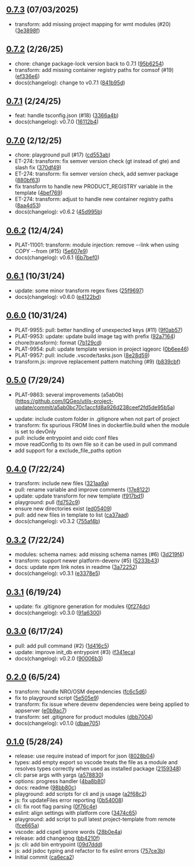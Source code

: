 ## [0.7.3](https://github.com/IQGeo/utils-project-update/compare/v0.7.2...v0.7.3) (07/03/2025)

- transform: add missing project mapping for wmt modules (#20) ([3e3898f](https://github.com/IQGeo/utils-project-update/commit/3e3898f5e2b809f791974ca439ed921920e1f4ae))

## [0.7.2](https://github.com/IQGeo/utils-project-update/compare/v0.7.1...v0.7.2) (2/26/25)

- chore: change package-lock version back to 0.7.1 ([95b6254](https://github.com/IQGeo/utils-project-update/commit/95b625492062ccb680e29a47ec7b8ff435072c40))
- transform: add missing container registry paths for comsof (#19) ([ef336e6](https://github.com/IQGeo/utils-project-update/commit/ef336e64286d2b8862e6d0962f7426fc76a4a8dd))
- docs(changelog): change to v0.7.1 ([841b95d](https://github.com/IQGeo/utils-project-update/commit/841b95d5d8bb519958fbd2430dfec6f938806d8b))

## [0.7.1](https://github.com/IQGeo/utils-project-update/compare/v0.7.0...v0.8.0) (2/24/25)

- feat: handle tsconfig.json (#18) ([3366a4b](https://github.com/IQGeo/utils-project-update/commit/3366a4b2c49f11ba2f9c23af816066b67fd5da5f))
- docs(changelog): v0.7.0 ([16112b4](https://github.com/IQGeo/utils-project-update/commit/16112b40d18c719d89b0569a05884962bb52c32c))

## [0.7.0](https://github.com/IQGeo/utils-project-update/compare/v0.6.2...v0.7.0) (2/12/25)

- chore: playground pull (#17) ([cd553ab](https://github.com/IQGeo/utils-project-update/commit/cd553ab2cf08f889c4045b062673af66c69985fc))
- ET-274: transform: fix semver version check (gt instead of gte) and slash fix ([370df49](https://github.com/IQGeo/utils-project-update/commit/370df49f8d41c7654628d4bb1f7920ee16abbfb2))
- ET-274: transform: fix semver version check, add semver package ([880bf63](https://github.com/IQGeo/utils-project-update/commit/880bf63a435f6b4c16faec76a6aba2294fc8fadb))
- fix transform to handle new PRODUCT_REGISTRY variable in the template ([4bef769](https://github.com/IQGeo/utils-project-update/commit/4bef7698919a5a9d94a77e4a35e2184f6bb78a98))
- ET-274: transform: adjust to handle new container registry paths ([8aa4d53](https://github.com/IQGeo/utils-project-update/commit/8aa4d53922501bc877756889cf167a69fc9ad0bf))
- docs(changelog): v0.6.2 ([45d995b](https://github.com/IQGeo/utils-project-update/commit/45d995b740312f6ffe7912180091d9f811b099e4))

## [0.6.2](https://github.com/IQGeo/utils-project-update/compare/v0.6.1...v0.6.2) (12/4/24)

- PLAT-11001: transform: module injection: remove --link when using COPY --from (#15) ([5e607e9](https://github.com/IQGeo/utils-project-update/commit/5e607e9fa6f1e04fc2b3de8233015c760bdfda7b))
- docs(changelog): v0.6.1 ([6b7bef0](https://github.com/IQGeo/utils-project-update/commit/6b7bef043538936c4ac15fc6390e2802a53d65b1))

## [0.6.1](https://github.com/IQGeo/utils-project-update/compare/v0.6.0...v0.6.1) (10/31/24)

- update: some minor transform regex fixes ([25f9697](https://github.com/IQGeo/utils-project-update/commit/25f96973f09dc1db8f5325fa36b323d39b387ef0))
- docs(changelog): v0.6.0 ([e4122bd](https://github.com/IQGeo/utils-project-update/commit/e4122bd4c11101bad23bae6f774ce81135647326))

## [0.6.0](https://github.com/IQGeo/utils-project-update/compare/v0.5.0...v0.6.0) (10/31/24)

- PLAT-9955: pull: better handling of unexpected keys (#11) ([9f0ab57](https://github.com/IQGeo/utils-project-update/commit/9f0ab5777783d029a78fdc4b83bc4e9c227e4ef3))
- PLAT-9953: update: update build image tag with prefix ([92a7164](https://github.com/IQGeo/utils-project-update/commit/92a71648ec2d3784a43dbe48ab7e7e119230f215))
- chore(transform): format ([7b129cd](https://github.com/IQGeo/utils-project-update/commit/7b129cdafe812cf6e9f338ad643678d290b6708a))
- PLAT-9954: pull: update template version in project iqgeorc ([0b6ee46](https://github.com/IQGeo/utils-project-update/commit/0b6ee462a266a5319f10619519c9c78d68822e06))
- PLAT-9957: pull: include .vscode/tasks.json ([8e28d59](https://github.com/IQGeo/utils-project-update/commit/8e28d595e5a27226158376653c3c17e68972c72e))
- transform.js: improve replacement pattern matching (#9) ([b839cbf](https://github.com/IQGeo/utils-project-update/commit/b839cbf869109ec57a42bb526a8dfa8538a5f394))

## [0.5.0](https://github.com/IQGeo/utils-project-update/compare/v0.4.0...v0.5.0) (7/29/24)

-   PLAT-9863: several improvements (a5ab0b)(https://github.com/IQGeo/utils-project-update/commit/a5ab0bc70c1accfd8a926d238ceef2fd5de95b5a)

*   update: include custom folder in .gitignore when not part of project
*   transform: fix spurious FROM lines in dockerfile.build
    when the module is set to devOnly
*   pull: include entrypoint and oidc conf files
*   move readConfig to its own file
    so it can be used in pull command
*   add support for a exclude_file_paths option

## [0.4.0](https://github.com/IQGeo/utils-project-update/compare/v0.3.2...v0.4.0) (7/22/24)

-   transform: include new files ([321aa9a](https://github.com/IQGeo/utils-project-update/commit/321aa9a6eb7a8279ab447335be86dbd5ffab2720))
-   pull: rename variable and improve comments ([17e8122](https://github.com/IQGeo/utils-project-update/commit/17e81224ca719cde8ff4051d0318bb828094f23a))
-   update: update transform for new template ([f917bd1](https://github.com/IQGeo/utils-project-update/commit/f917bd1b1ad747d63deb815cd929dd3861ea216d))
-   playground: pull ([fd752c9](https://github.com/IQGeo/utils-project-update/commit/fd752c9315ae3f26ef7bd6863c005583b6347c15))
-   ensure new directories exist ([ed05409](https://github.com/IQGeo/utils-project-update/commit/ed054092d1aebd74d123e8b6f892b374122a57eb))
-   pull: add new files in template to list ([ca37aad](https://github.com/IQGeo/utils-project-update/commit/ca37aadaecff9a263a278322312c2c07523d33ce))
-   docs(changelog): v0.3.2 ([755af4b](https://github.com/IQGeo/utils-project-update/commit/755af4bb89f9e789cd7ce6016c9c3bf3c53be39f))

## [0.3.2](https://github.com/IQGeo/utils-project-update/compare/v0.3.1...v0.3.2) (7/22/24)

-   modules: schema names: add missing schema names (#6) ([3d219f4](https://github.com/IQGeo/utils-project-update/commit/3d219f43108c63a9395bd4c78ca342e537a5e776))
-   transform: support newer platform-devenv (#5) ([5233b43](https://github.com/IQGeo/utils-project-update/commit/5233b43de3b76c8dc9ac0e03869cd64ec5e7c57f))
-   docs: update npm link notes in readme ([3a72252](https://github.com/IQGeo/utils-project-update/commit/3a7225286f44a7b0280bfefbf0f6138b267e7328))
-   docs(changelog): v0.3.1 ([e3378e5](https://github.com/IQGeo/utils-project-update/commit/e3378e5edff703596cdb616a40f1f32d6ed8a9c3))

## [0.3.1](https://github.com/IQGeo/utils-project-update/compare/v0.3.0...v0.3.1) (6/19/24)

-   update: fix .gitignore generation for modules ([0f274dc](https://github.com/IQGeo/utils-project-update/commit/0f274dccc41040c01c8e17c27c015fb22686aee2))
-   docs(changelog): v0.3.0 ([91a6300](https://github.com/IQGeo/utils-project-update/commit/91a63005de6acdc05acda07c66415324b0db53ee))

## [0.3.0](https://github.com/IQGeo/utils-project-update/compare/v0.2.0...v0.3.0) (6/17/24)

-   pull: add pull command (#2) ([1d416c5](https://github.com/IQGeo/utils-project-update/commit/1d416c55adbb07d09bc505cb220f34e3104d2bb8))
-   update: improve init_db entrypoint (#3) ([f341eca](https://github.com/IQGeo/utils-project-update/commit/f341ecabad4074d6d10c611c1f0ce4a1ffd2456e))
-   docs(changelog): v0.2.0 ([90006b3](https://github.com/IQGeo/utils-project-update/commit/90006b3262351cdbcf8917c3639e5a0d80d8113f))

## [0.2.0](https://github.com/IQGeo/utils-project-update/compare/v0.1.0...v0.2.0) (6/5/24)

-   transform: handle NRO/OSM dependencies ([fc6c5d6](https://github.com/IQGeo/utils-project-update/commit/fc6c5d61a96647fcfc4bd4cf05992cd27ac47962))
-   fix to playground script ([5e505e9](https://github.com/IQGeo/utils-project-update/commit/5e505e91d6b470decc212cafa96500d31ba37bcd))
-   transform: fix issue where devenv dependencies were being applied to appserver ([e0b9ac7](https://github.com/IQGeo/utils-project-update/commit/e0b9ac720f2549a7d0bde3645deefa9a3dac8fdc))
-   transform: set .gitignore for product modules ([dbb7004](https://github.com/IQGeo/utils-project-update/commit/dbb70048f2d41d1dec7298d7bb3d7b87ea840681))
-   docs(changelog): v0.1.0 ([dbae705](https://github.com/IQGeo/utils-project-update/commit/dbae7050a83bb21e61ab5bdb1d4186c77728f425))

## [0.1.0](https://github.com/IQGeo/utils-project-update/tags) (5/28/24)

-   release: use require instead of import for json ([8028b04](https://github.com/IQGeo/utils-project-update/commit/8028b04af9dc8c91d9dffde00b0a58c938715de5))
-   types: add empty export so vscode treats the file as a module and resolves types correctly when used as installed package ([2159348](https://github.com/IQGeo/utils-project-update/commit/21593487cb744bd790c55010fd50fccbad7690f0))
-   cli: parse args with yargs ([a578830](https://github.com/IQGeo/utils-project-update/commit/a5788303d5d365d095c5c58aa1bfb46c7a42b651))
-   options: progress handler ([4ba8b80](https://github.com/IQGeo/utils-project-update/commit/4ba8b806f613a2f6e580b955da07a19e149bb581))
-   docs: readme ([98bb80c](https://github.com/IQGeo/utils-project-update/commit/98bb80ce2d451fc967b1c4047a8444f0542c31ae))
-   playground: add scripts for cli and js usage ([a2f68c2](https://github.com/IQGeo/utils-project-update/commit/a2f68c29bd95b3586a04c116574b34eba1b8173c))
-   js: fix updateFiles error reporting ([0b54008](https://github.com/IQGeo/utils-project-update/commit/0b540080c0f4aeee33359fbd8bc9eea009318aec))
-   cli: fix root flag parsing ([0f76c4e](https://github.com/IQGeo/utils-project-update/commit/0f76c4e87ce056390b34035a6ec228eb02d3bb70))
-   eslint: align settings with platform core ([3474c65](https://github.com/IQGeo/utils-project-update/commit/3474c65429ceb119d328df561412e1b1022db468))
-   playground: add script to pull latest project-template from remote ([fce665a](https://github.com/IQGeo/utils-project-update/commit/fce665a8329ccc3e9d88886c12b0cfc7946bb611))
-   vscode: add cspell ignore words ([28b0e4a](https://github.com/IQGeo/utils-project-update/commit/28b0e4a2e50ea4a35ad387351c7b4959cd7aedeb))
-   release: add changenog ([bb4210f](https://github.com/IQGeo/utils-project-update/commit/bb4210ffec2f2a5f9a2db85e96549d3390b42a15))
-   js: cli: add bin entrypoint ([09d7ddd](https://github.com/IQGeo/utils-project-update/commit/09d7ddd64cde6f610659473e113d494092d9e2f2))
-   js: add jsdoc typing and refactor to fix eslint errors ([757ce3b](https://github.com/IQGeo/utils-project-update/commit/757ce3b269974a463c8c9d8e78f72374c30d7fcc))
-   Initial commit ([ca6eca2](https://github.com/IQGeo/utils-project-update/commit/ca6eca2b4780e6d17125340be6778efc9e62be97))